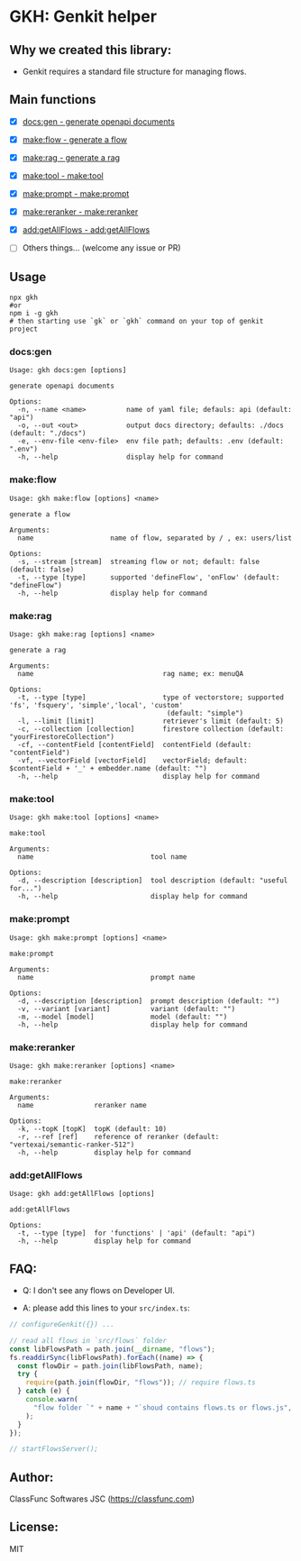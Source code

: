 # GKH: Genkit helper

## Why we created this library:

- Genkit requires a standard file structure for managing flows.

## Main functions

- [x] [docs:gen - generate openapi documents](#docs:gen)
- [x] [make:flow - generate a flow](#make:flow)
- [x] [make:rag - generate a rag](#make:rag)
- [x] [make:tool - make:tool](#make:tool)
- [x] [make:prompt - make:prompt](#make:prompt)
- [x] [make:reranker - make:reranker](#make:reranker)
- [x] [add:getAllFlows - add:getAllFlows](#add:getAllFlows)

- [ ] Others things... (welcome any issue or PR)

## Usage

```shell
npx gkh
#or
npm i -g gkh
# then starting use `gk` or `gkh` command on your top of genkit project
```

### <a id="docs:gen">docs:gen</a>

```
Usage: gkh docs:gen [options]

generate openapi documents

Options:
  -n, --name <name>          name of yaml file; defauls: api (default: "api")
  -o, --out <out>            output docs directory; defaults: ./docs (default: "./docs")
  -e, --env-file <env-file>  env file path; defaults: .env (default: ".env")
  -h, --help                 display help for command

```

### <a id="make:flow">make:flow</a>

```
Usage: gkh make:flow [options] <name>

generate a flow

Arguments:
  name                   name of flow, separated by / , ex: users/list

Options:
  -s, --stream [stream]  streaming flow or not; default: false (default: false)
  -t, --type [type]      supported 'defineFlow', 'onFlow' (default: "defineFlow")
  -h, --help             display help for command

```

### <a id="make:rag">make:rag</a>

```
Usage: gkh make:rag [options] <name>

generate a rag

Arguments:
  name                                rag name; ex: menuQA

Options:
  -t, --type [type]                   type of vectorstore; supported 'fs', 'fsquery', 'simple','local', 'custom'
                                       (default: "simple")
  -l, --limit [limit]                 retriever's limit (default: 5)
  -c, --collection [collection]       firestore collection (default: "yourFirestoreCollection")
  -cf, --contentField [contentField]  contentField (default: "contentField")
  -vf, --vectorField [vectorField]    vectorField; default: $contentField + '_' + embedder.name (default: "")
  -h, --help                          display help for command

```

### <a id="make:tool">make:tool</a>

```
Usage: gkh make:tool [options] <name>

make:tool

Arguments:
  name                             tool name

Options:
  -d, --description [description]  tool description (default: "useful for...")
  -h, --help                       display help for command

```

### <a id="make:prompt">make:prompt</a>

```
Usage: gkh make:prompt [options] <name>

make:prompt

Arguments:
  name                             prompt name

Options:
  -d, --description [description]  prompt description (default: "")
  -v, --variant [variant]          variant (default: "")
  -m, --model [model]              model (default: "")
  -h, --help                       display help for command

```

### <a id="make:reranker">make:reranker</a>

```
Usage: gkh make:reranker [options] <name>

make:reranker

Arguments:
  name               reranker name

Options:
  -k, --topK [topK]  topK (default: 10)
  -r, --ref [ref]    reference of reranker (default: "vertexai/semantic-ranker-512")
  -h, --help         display help for command

```

### <a id="add:getAllFlows">add:getAllFlows</a>

```
Usage: gkh add:getAllFlows [options]

add:getAllFlows

Options:
  -t, --type [type]  for 'functions' | 'api' (default: "api")
  -h, --help         display help for command

```

## FAQ:

- Q: I don't see any flows on Developer UI.

- A: please add this lines to your `src/index.ts`:

```ts
// configureGenkit({}) ...

// read all flows in `src/flows` folder
const libFlowsPath = path.join(__dirname, "flows");
fs.readdirSync(libFlowsPath).forEach((name) => {
  const flowDir = path.join(libFlowsPath, name);
  try {
    require(path.join(flowDir, "flows")); // require flows.ts
  } catch (e) {
    console.warn(
      "flow folder `" + name + "`shoud contains flows.ts or flows.js",
    );
  }
});

// startFlowsServer();
```

## Author:

ClassFunc Softwares JSC (https://classfunc.com)

## License:

MIT
